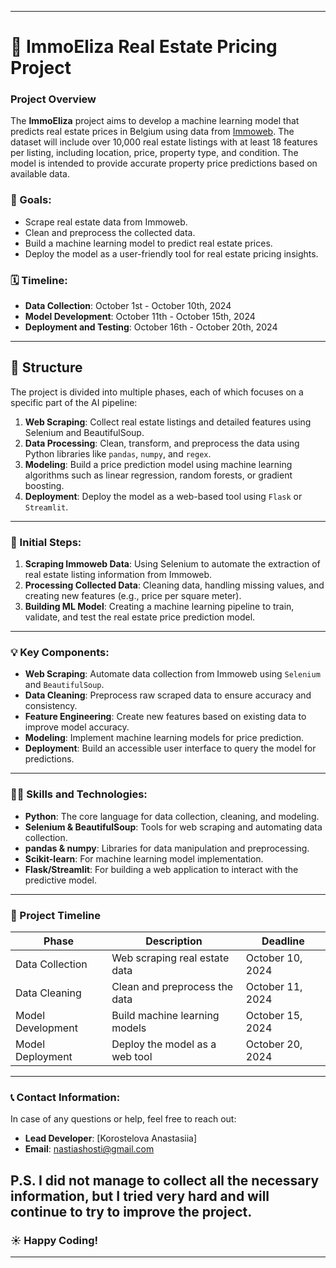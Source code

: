 
---

# 🏡 ImmoEliza Real Estate Pricing Project

### Project Overview
The **ImmoEliza** project aims to develop a machine learning model that predicts real estate prices in Belgium using data from [Immoweb](https://www.immoweb.be/). The dataset will include over 10,000 real estate listings with at least 18 features per listing, including location, price, property type, and condition. The model is intended to provide accurate property price predictions based on available data.

### 🚀 Goals:
- Scrape real estate data from Immoweb.
- Clean and preprocess the collected data.
- Build a machine learning model to predict real estate prices.
- Deploy the model as a user-friendly tool for real estate pricing insights.

### 🗓 Timeline:
- **Data Collection**: October 1st - October 10th, 2024
- **Model Development**: October 11th - October 15th, 2024
- **Deployment and Testing**: October 16th - October 20th, 2024

---

## 📂 Structure
The project is divided into multiple phases, each of which focuses on a specific part of the AI pipeline:

1. **Web Scraping**: Collect real estate listings and detailed features using Selenium and BeautifulSoup.
2. **Data Processing**: Clean, transform, and preprocess the data using Python libraries like `pandas`, `numpy`, and `regex`.
3. **Modeling**: Build a price prediction model using machine learning algorithms such as linear regression, random forests, or gradient boosting.
4. **Deployment**: Deploy the model as a web-based tool using `Flask` or `Streamlit`.

---

### 🌱 Initial Steps:
1. **Scraping Immoweb Data**: Using Selenium to automate the extraction of real estate listing information from Immoweb.
2. **Processing Collected Data**: Cleaning data, handling missing values, and creating new features (e.g., price per square meter).
3. **Building ML Model**: Creating a machine learning pipeline to train, validate, and test the real estate price prediction model.

---

### 💡 Key Components:
- **Web Scraping**: Automate data collection from Immoweb using `Selenium` and `BeautifulSoup`.
- **Data Cleaning**: Preprocess raw scraped data to ensure accuracy and consistency.
- **Feature Engineering**: Create new features based on existing data to improve model accuracy.
- **Modeling**: Implement machine learning models for price prediction.
- **Deployment**: Build an accessible user interface to query the model for predictions.

---

### 👩‍💻 Skills and Technologies:
- **Python**: The core language for data collection, cleaning, and modeling.
- **Selenium & BeautifulSoup**: Tools for web scraping and automating data collection.
- **pandas & numpy**: Libraries for data manipulation and preprocessing.
- **Scikit-learn**: For machine learning model implementation.
- **Flask/Streamlit**: For building a web application to interact with the predictive model.

---

### 📅 Project Timeline
| **Phase**           | **Description**                      | **Deadline**        |
|---------------------|--------------------------------------|---------------------|
| Data Collection      | Web scraping real estate data        | October 10, 2024    |
| Data Cleaning        | Clean and preprocess the data        | October 11, 2024    |
| Model Development    | Build machine learning models        | October 15, 2024    |
| Model Deployment     | Deploy the model as a web tool       | October 20, 2024    |

---

### 📞 Contact Information:
In case of any questions or help, feel free to reach out:

- **Lead Developer**: [Korostelova Anastasiia]
- **Email**: nastiashosti@gmail.com
  
P.S. I did not manage to collect all the necessary information, but I tried very hard and will continue to try to improve the project.
---

### ☀️ Happy Coding!

---

